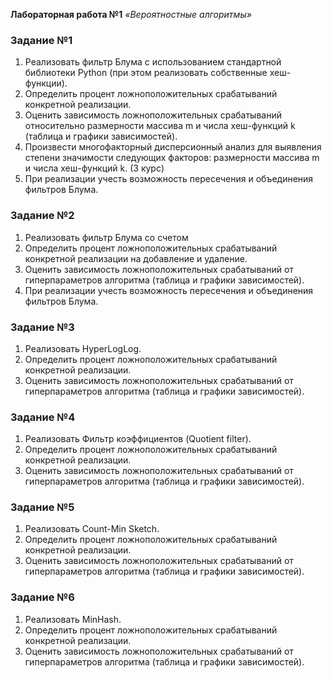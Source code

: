**Лабораторная работа №1**
_«Вероятностные алгоритмы»_

### Задание №1

1. Реализовать фильтр Блума с использованием стандартной библиотеки Python (при этом реализовать собственные хеш-функции).
2. Определить процент ложноположительных срабатываний конкретной реализации.
3. Оценить зависимость ложноположительных срабатываний относительно размерности массива m и числа хеш-функций k (таблица и графики зависимостей).
4. Произвести многофакторный дисперсионный анализ для выявления степени значимости следующих факторов: размерности массива m и числа хеш-функций k. (3 курс)
5. При реализации учесть возможность пересечения и объединения фильтров Блума.

### Задание №2

1. Реализовать фильтр Блума со счетом
2. Определить процент ложноположительных срабатываний конкретной реализации на добавление и удаление.
3. Оценить зависимость ложноположительных срабатываний от гиперпараметров алгоритма (таблица и графики зависимостей).
4. При реализации учесть возможность пересечения и объединения фильтров Блума.

### Задание №3

1. Реализовать HyperLogLog.
2. Определить процент ложноположительных срабатываний конкретной реализации.
3. Оценить зависимость ложноположительных срабатываний от гиперпараметров алгоритма (таблица и графики зависимостей).

### Задание №4

1. Реализовать Фильтр коэффициентов (Quotient filter).
2. Определить процент ложноположительных срабатываний конкретной реализации.
3. Оценить зависимость ложноположительных срабатываний от гиперпараметров алгоритма (таблица и графики зависимостей).

### Задание №5

1. Реализовать Count-Min Sketch.
2. Определить процент ложноположительных срабатываний конкретной реализации.
3. Оценить зависимость ложноположительных срабатываний от гиперпараметров алгоритма (таблица и графики зависимостей).

### Задание №6

1. Реализовать MinHash.
2. Определить процент ложноположительных срабатываний конкретной реализации.
3. Оценить зависимость ложноположительных срабатываний от гиперпараметров алгоритма (таблица и графики зависимостей).
